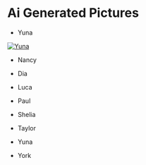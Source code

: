 # Ai Generated Pictures 
- Yuna

[![Yuna](https://user-images.githubusercontent.com/105401427/230106366-3ac99480-5bf7-4c92-b4cd-0f2959d06c20.png)](https://www.bilibili.com/video/BV1oj411w7sQ/?spm_id_from=333.999.0.0&vd_source=84a986f8292e7cdf31541219b6c7844c)



- Nancy 


- Dia

- Luca 


- Paul 


- Shelia 



- Taylor 


- Yuna
- York

